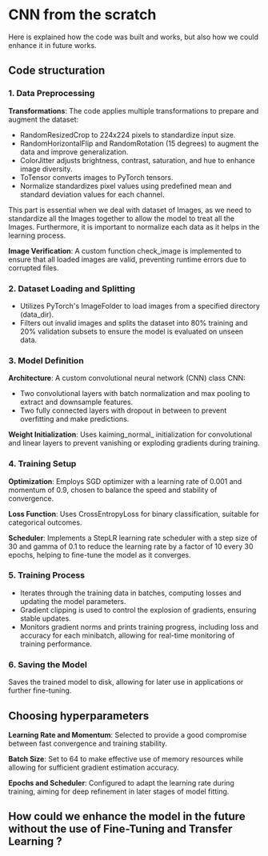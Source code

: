 # CNN from the scratch

Here is explained how the code was built and works, but also how we could enhance it in future works.

## Code structuration

### 1. Data Preprocessing

**Transformations**: The code applies multiple transformations to prepare and augment the dataset:
- RandomResizedCrop to 224x224 pixels to standardize input size.
- RandomHorizontalFlip and RandomRotation (15 degrees) to augment the data and improve generalization.
- ColorJitter adjusts brightness, contrast, saturation, and hue to enhance image diversity.
- ToTensor converts images to PyTorch tensors.
- Normalize standardizes pixel values using predefined mean and standard deviation values for each channel.

This part is essential when we deal with dataset of Images, as we need to standardize all the Images together to allow the model to treat all the Images. Furthermore, it is important to normalize each data as it helps in the learning process. 

**Image Verification**: A custom function check_image is implemented to ensure that all loaded images are valid, preventing runtime errors due to corrupted files.

### 2. Dataset Loading and Splitting

- Utilizes PyTorch's ImageFolder to load images from a specified directory (data_dir).
- Filters out invalid images and splits the dataset into 80% training and 20% validation subsets to ensure the model is evaluated on unseen data.

### 3. Model Definition

**Architecture**: A custom convolutional neural network (CNN) class CNN:
- Two convolutional layers with batch normalization and max pooling to extract and downsample features.
- Two fully connected layers with dropout in between to prevent overfitting and make predictions.

**Weight Initialization**: Uses kaiming_normal_ initialization for convolutional and linear layers to prevent vanishing or exploding gradients during training.

### 4. Training Setup

**Optimization**: Employs SGD optimizer with a learning rate of 0.001 and momentum of 0.9, chosen to balance the speed and stability of convergence.

**Loss Function**: Uses CrossEntropyLoss for binary classification, suitable for categorical outcomes.

**Scheduler**: Implements a StepLR learning rate scheduler with a step size of 30 and gamma of 0.1 to reduce the learning rate by a factor of 10 every 30 epochs, helping to fine-tune the model as it converges.

### 5. Training Process

- Iterates through the training data in batches, computing losses and updating the model parameters.
- Gradient clipping is used to control the explosion of gradients, ensuring stable updates.
- Monitors gradient norms and prints training progress, including loss and accuracy for each minibatch, allowing for real-time monitoring of training performance.

### 6. Saving the Model

Saves the trained model to disk, allowing for later use in applications or further fine-tuning.

## Choosing hyperparameters

**Learning Rate and Momentum**: Selected to provide a good compromise between fast convergence and training stability.

**Batch Size**: Set to 64 to make effective use of memory resources while allowing for sufficient gradient estimation accuracy.

**Epochs and Scheduler**: Configured to adapt the learning rate during training, aiming for deep refinement in later stages of model fitting.

## How could we enhance the model in the future without the use of Fine-Tuning and Transfer Learning ?


